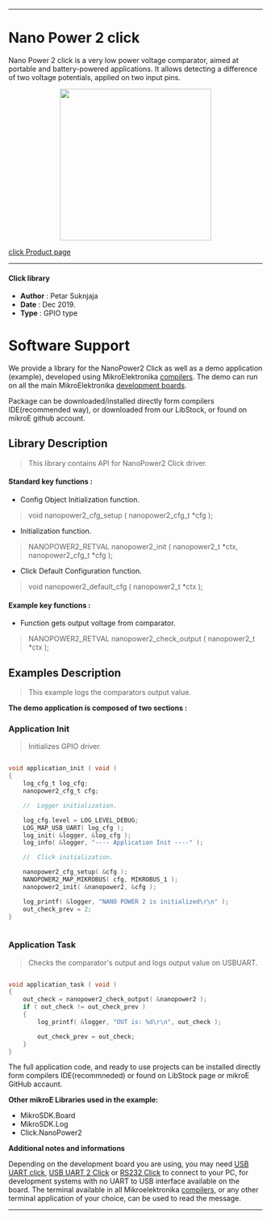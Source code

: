 

---
# Nano Power 2 click

Nano Power 2 click is a very low power voltage comparator, aimed at portable 
and battery-powered applications. It allows detecting a difference of two 
voltage potentials, applied on two input pins. 

<p align="center">
  <img src="https://download.mikroe.com/images/click_for_ide/nanopower2_click.png" height=300px>
</p>

[click Product page](<https://www.mikroe.com/nano-power-2-click>)

---


#### Click library 

- **Author**        : Petar Suknjaja
- **Date**          : Dec 2019.
- **Type**          : GPIO type


# Software Support

We provide a library for the NanoPower2 Click 
as well as a demo application (example), developed using MikroElektronika 
[compilers](https://shop.mikroe.com/compilers). 
The demo can run on all the main MikroElektronika [development boards](https://shop.mikroe.com/development-boards).

Package can be downloaded/installed directly form compilers IDE(recommended way), or downloaded from our LibStock, or found on mikroE github account. 

## Library Description

> This library contains API for NanoPower2 Click driver.

#### Standard key functions :

- Config Object Initialization function.
> void nanopower2_cfg_setup ( nanopower2_cfg_t *cfg ); 
 
- Initialization function.
> NANOPOWER2_RETVAL nanopower2_init ( nanopower2_t *ctx, nanopower2_cfg_t *cfg );

- Click Default Configuration function.
> void nanopower2_default_cfg ( nanopower2_t *ctx );


#### Example key functions :

- Function gets output voltage from comparator.
> NANOPOWER2_RETVAL nanopower2_check_output ( nanopower2_t *ctx );
 

## Examples Description

> This example logs the comparators output value.


**The demo application is composed of two sections :**

### Application Init 

> Initializes GPIO driver.

```c

void application_init ( void )
{
	log_cfg_t log_cfg;
    nanopower2_cfg_t cfg;

    //  Logger initialization.

    log_cfg.level = LOG_LEVEL_DEBUG;
    LOG_MAP_USB_UART( log_cfg );
    log_init( &logger, &log_cfg );
    log_info( &logger, "---- Application Init ----" );

    //  Click initialization.

    nanopower2_cfg_setup( &cfg );
    NANOPOWER2_MAP_MIKROBUS( cfg, MIKROBUS_1 );
    nanopower2_init( &nanopower2, &cfg );

	log_printf( &logger, "NANO POWER 2 is initialized\r\n" );
	out_check_prev = 2;
}
  
```

### Application Task

> Checks the comparator's output and logs output value on USBUART.

```c

void application_task ( void )
{
	out_check = nanopower2_check_output( &nanopower2 );
	if ( out_check != out_check_prev )
	{
		log_printf( &logger, "OUT is: %d\r\n", out_check );

		out_check_prev = out_check;
	}
}  

```

The full application code, and ready to use projects can be  installed directly form compilers IDE(recommneded) or found on LibStock page or mikroE GitHub accaunt.

**Other mikroE Libraries used in the example:** 

- MikroSDK.Board
- MikroSDK.Log
- Click.NanoPower2

**Additional notes and informations**

Depending on the development board you are using, you may need 
[USB UART click](https://shop.mikroe.com/usb-uart-click), 
[USB UART 2 Click](https://shop.mikroe.com/usb-uart-2-click) or 
[RS232 Click](https://shop.mikroe.com/rs232-click) to connect to your PC, for 
development systems with no UART to USB interface available on the board. The 
terminal available in all Mikroelektronika 
[compilers](https://shop.mikroe.com/compilers), or any other terminal application 
of your choice, can be used to read the message.



---
